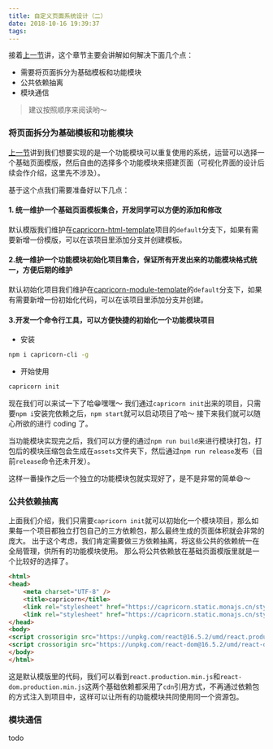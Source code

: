 ```yaml
---
title: 自定义页面系统设计（二）
date: 2018-10-16 19:39:37
tags:
---
```


接着[上一节](https://monajs.github.io/2018/10/15/%E8%87%AA%E5%AE%9A%E4%B9%89%E9%A1%B5%E9%9D%A2%E7%B3%BB%E7%BB%9F%E6%9E%B6%E6%9E%84%E8%AE%BE%E8%AE%A1%EF%BC%88%E4%B8%80%EF%BC%89/)讲，这个章节主要会讲解如何解决下面几个点：

* 需要将页面拆分为基础模板和功能模块
* 公共依赖抽离
* 模块通信

> 建议按照顺序来阅读哟～ 


### 将页面拆分为基础模板和功能模块

[上一节](https://monajs.github.io/2018/10/15/%E8%87%AA%E5%AE%9A%E4%B9%89%E9%A1%B5%E9%9D%A2%E7%B3%BB%E7%BB%9F%E6%9E%B6%E6%9E%84%E8%AE%BE%E8%AE%A1%EF%BC%88%E4%B8%80%EF%BC%89/)讲到我们想要实现的是一个功能模块可以重复使用的系统，运营可以选择一个基础页面模版，然后自由的选择多个功能模块来搭建页面（可视化界面的设计后续会作介绍，这里先不涉及）。

基于这个点我们需要准备好以下几点：

#### 1. 统一维护一个基础页面模板集合，开发同学可以方便的添加和修改

默认模版我们维护在[capricorn-html-template](https://github.com/capricornjs/capricorn-html-template)项目的`default`分支下，如果有需要新增一份模版，可以在该项目里添加分支并创建模板。


#### 2.统一维护一个功能模块初始化项目集合，保证所有开发出来的功能模块格式统一，方便后期的维护

默认初始化项目我们维护在[capricorn-module-template](https://github.com/capricornjs/capricorn-module-template)的`default`分支下，如果有需要新增一份初始化代码，可以在该项目里添加分支并创建。

#### 3.开发一个命令行工具，可以方便快捷的初始化一个功能模块项目

* 安装
```bash
npm i capricorn-cli -g
```

* 开始使用
```bash
capricorn init 
```

现在我们可以来试一下了哈😁嘿嘿～
我们通过`capricorn init`出来的项目，只需要`npm i`安装完依赖之后，`npm start`就可以启动项目了哈～
接下来我们就可以随心所欲的进行 coding 了。

当功能模块实现完之后，我们可以方便的通过`npm run build`来进行模块打包，打包后的模块压缩包会生成在`assets`文件夹下，然后通过`npm run release`发布（目前`release`命令还未开发）。

这样一番操作之后一个独立的功能模块包就实现好了，是不是非常的简单😄～


### 公共依赖抽离

上面我们介绍，我们只需要`capricorn init`就可以初始化一个模块项目，那么如果每一个项目都独立打包自己的三方依赖包，那么最终生成的页面体积就会非常的庞大。
出于这个考虑，我们肯定需要做三方依赖抽离，将这些公共的依赖统一在全局管理，供所有的功能模块使用。
那么将公共依赖放在基础页面模版里就是一个比较好的选择了。

```html
<html>
<head>
    <meta charset="UTF-8" />
    <title>capricorn</title>
    <link rel="stylesheet" href="https://capricorn.static.monajs.cn/style/reset@0.0.1.css">
    <link rel="stylesheet" href="https://capricorn.static.monajs.cn/style/util@0.0.1.css">
</head>
<body>
<script crossorigin src="https://unpkg.com/react@16.5.2/umd/react.production.min.js"></script>
<script crossorigin src="https://unpkg.com/react-dom@16.5.2/umd/react-dom.production.min.js"></script>
</body>
</html>
```

这是默认模版里的代码，我们可以看到`react.production.min.js`和`react-dom.production.min.js`这两个基础依赖都采用了`cdn`引用方式，不再通过依赖包的方式注入到项目中，这样可以让所有的功能模块共同使用同一个资源包。

### 模块通信

todo







